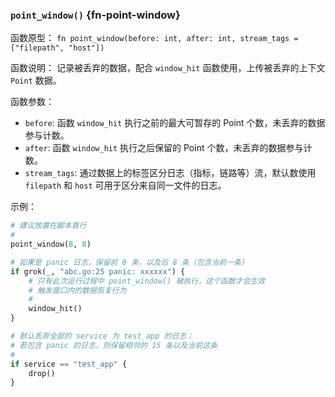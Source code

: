 ### `point_window()` {fn-point-window}

函数原型： `fn point_window(before: int, after: int, stream_tags = ["filepath", "host"])`

函数说明： 记录被丢弃的数据，配合 `window_hit` 函数使用，上传被丢弃的上下文 `Point` 数据。

函数参数：

- `before`: 函数 `window_hit` 执行之前的最大可暂存的 Point 个数，未丢弃的数据参与计数。
- `after`: 函数 `window_hit` 执行之后保留的 Point 个数，未丢弃的数据参与计数。
- `stream_tags`: 通过数据上的标签区分日志（指标，链路等）流，默认数使用 `filepath` 和 `host` 可用于区分来自同一文件的日志。

示例：

```python
# 建议放置在脚本首行
#
point_window(8, 8)

# 如果是 panic 日志，保留前 8 条，以及后 8 条（包含当前一条）
if grok(_, "abc.go:25 panic: xxxxxx") {
    # 只有此次运行过程中 point_window() 被执行，这个函数才会生效
    # 触发窗口内的数据恢复行为
    #
    window_hit()
}

# 默认丢弃全部的 service 为 test_app 的日志；
# 若包含 panic 的日志，则保留相邻的 15 条以及当前这条
#
if service == "test_app" {
    drop()
}
```
